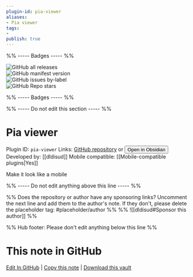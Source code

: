 ```yaml
---
plugin-id: pia-viewer
aliases:
- Pia viewer
tags: 
- 
publish: true
---
```


%% ----- Badges ----- %%

![GitHub all releases](https://img.shields.io/github/downloads/dldisud/obsidian-pia-viewer/total?color=573E7A&logo=github&style=for-the-badge)   
![GitHub manifest version](https://img.shields.io/github/manifest-json/v/dldisud/obsidian-pia-viewer?color=573E7A&logo=github&style=for-the-badge)   
![GitHub issues by-label](https://img.shields.io/github/issues/dldisud/obsidian-pia-viewer/help%20wanted?color=573E7A&logo=github&style=for-the-badge)   
![GitHub Repo stars](https://img.shields.io/github/stars/dldisud/obsidian-pia-viewer?color=573E7A&logo=github&style=for-the-badge)

%% ----- Badges ----- %%

%% ----- Do not edit this section ----- %%

# Pia viewer

Plugin ID: `pia-viewer`
Links: [GitHub repository](https://github.com/dldisud/obsidian-pia-viewer) or [<button id=HH>Open in Obsidian</button>](obsidian://show-plugin?id=pia-viewer)
Developed by: [[dldisud]]
Mobile compatible: [[Mobile-compatible plugins|Yes]]

Make it look like a mobile

%% ----- Do not edit anything above this line ----- %% 

%% Does the repository or author have any sponsoring links? Uncomment the next line and add them to the author's note. If they don't, please delete the placeholder tag: #placeholder/author %%
%% ![[dldisud#Sponsor this author]] %%

%% Hub footer: Please don't edit anything below this line %%

# This note in GitHub

<span class="git-footer">[Edit In GitHub](https://github.dev/obsidian-community/obsidian-hub/blob/main/02%20-%20Community%20Expansions/02.05%20All%20Community%20Expansions/Plugins/pia-viewer.md "git-hub-edit-note") | [Copy this note](https://raw.githubusercontent.com/obsidian-community/obsidian-hub/main/02%20-%20Community%20Expansions/02.05%20All%20Community%20Expansions/Plugins/pia-viewer.md "git-hub-copy-note") | [Download this vault](https://github.com/obsidian-community/obsidian-hub/archive/refs/heads/main.zip "git-hub-download-vault") </span>
